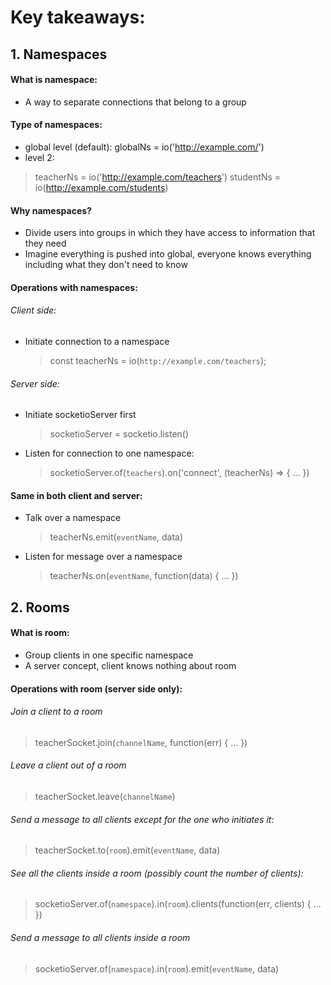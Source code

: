 # Key takeaways:

## 1. Namespaces

#### What is namespace:

* A way to separate connections that belong to a group

#### Type of namespaces:

* global level (default): globalNs = io('http://example.com/')
* level 2:

> teacherNs = io('http://example.com/teachers')
> studentNs = io(http://example.com/students)

#### Why namespaces?

- Divide users into groups in which they have access to information that they need
- Imagine everything is pushed into global, everyone knows everything including what they don't need to know

#### Operations with namespaces:

###### Client side:

* Initiate connection to a namespace
  > const teacherNs = io(`http://example.com/teachers`);

###### Server side:

* Initiate socketioServer first
  > socketioServer = socketio.listen()
* Listen for connection to one namespace:
  > socketioServer.of(`teachers`).on('connect', (teacherNs) => { ... })

#### Same in both client and server:

* Talk over a namespace
  > teacherNs.emit(`eventName`, data)
* Listen for message over a namespace
  > teacherNs.on(`eventName`, function(data) { ... })

## 2. Rooms

#### What is room:
* Group clients in one specific namespace
* A server concept, client knows nothing about room

#### Operations with room (server side only):

###### Join a client to a room
> teacherSocket.join(`channelName`, function(err) { ... })

###### Leave a client out of a room
> teacherSocket.leave(`channelName`)

###### Send a message to all clients except for the one who initiates it:
> teacherSocket.to(`room`).emit(`eventName`, data)

###### See all the clients inside a room (possibly count the number of clients):
> socketioServer.of(`namespace`).in(`room`).clients(function(err, clients) { ... })

###### Send a message to all clients inside a room
> socketioServer.of(`namespace`).in(`room`).emit(`eventName`, data)
